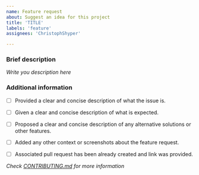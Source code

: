```yaml
---
name: Feature request
about: Suggest an idea for this project
title: 'TITLE'
labels: 'feature'
assignees: 'ChristophShyper'

---
```

### Brief description
<!-- Write here... -->

*Write you description here*

<!-- ...write here -->
### Additional information
* [ ] Provided a clear and concise description of what the issue is.
* [ ] Given a clear and concise description of what is expected.
* [ ] Proposed a clear and concise description of any alternative solutions or other features.
* [ ] Added any other context or screenshots about the feature request.
* [ ] Associated pull request has been already created and link was provided.


*Check [CONTRIBUTING.md](../blob/master/.github/CONTRIBUTING.md) for more information*
